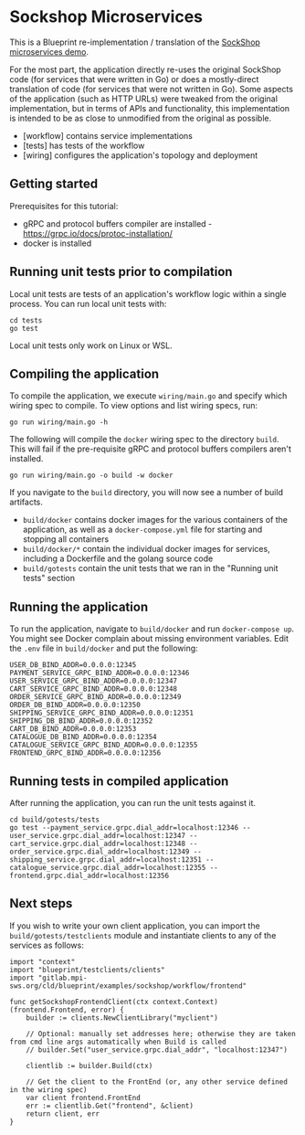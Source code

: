 # Sockshop Microservices

This is a Blueprint re-implementation / translation of the [SockShop microservices demo](https://microservices-demo.github.io).

For the most part, the application directly re-uses the original SockShop code (for services that were written in Go) or does a mostly-direct translation of code (for services that were not written in Go).  Some aspects of the application (such as HTTP URLs) were tweaked from the original implementation, but in terms of APIs and functionality, this implementation is intended to be as close to unmodified from the original as possible.

* [workflow] contains service implementations
* [tests] has tests of the workflow
* [wiring] configures the application's topology and deployment

## Getting started

Prerequisites for this tutorial: 
 * gRPC and protocol buffers compiler are installed - https://grpc.io/docs/protoc-installation/
 * docker is installed

## Running unit tests prior to compilation

Local unit tests are tests of an application's workflow logic within a single process.  You can run local unit tests with:

```
cd tests
go test
```

Local unit tests only work on Linux or WSL.


## Compiling the application

To compile the application, we execute `wiring/main.go` and specify which wiring spec to compile.  To view options and list wiring specs, run:

```
go run wiring/main.go -h
```

The following will compile the `docker` wiring spec to the directory `build`.  This will fail if the pre-requisite gRPC and protocol buffers compilers aren't installed.

```
go run wiring/main.go -o build -w docker
```

If you navigate to the `build` directory, you will now see a number of build artifacts.
* `build/docker` contains docker images for the various containers of the application, as well as a `docker-compose.yml` file for starting and stopping all containers
* `build/docker/*` contain the individual docker images for services, including a Dockerfile and the golang source code
* `build/gotests` contain the unit tests that we ran in the "Running unit tests" section

## Running the application

To run the application, navigate to `build/docker` and run `docker-compose up`.  You might see Docker complain about missing environment variables.  Edit the `.env` file in `build/docker` and put the following:

```
USER_DB_BIND_ADDR=0.0.0.0:12345
PAYMENT_SERVICE_GRPC_BIND_ADDR=0.0.0.0:12346
USER_SERVICE_GRPC_BIND_ADDR=0.0.0.0:12347
CART_SERVICE_GRPC_BIND_ADDR=0.0.0.0:12348
ORDER_SERVICE_GRPC_BIND_ADDR=0.0.0.0:12349
ORDER_DB_BIND_ADDR=0.0.0.0:12350
SHIPPING_SERVICE_GRPC_BIND_ADDR=0.0.0.0:12351
SHIPPING_DB_BIND_ADDR=0.0.0.0:12352
CART_DB_BIND_ADDR=0.0.0.0:12353
CATALOGUE_DB_BIND_ADDR=0.0.0.0:12354
CATALOGUE_SERVICE_GRPC_BIND_ADDR=0.0.0.0:12355
FRONTEND_GRPC_BIND_ADDR=0.0.0.0:12356
```


## Running tests in compiled application

After running the application, you can run the unit tests against it.

```
cd build/gotests/tests
go test --payment_service.grpc.dial_addr=localhost:12346 --user_service.grpc.dial_addr=localhost:12347 --cart_service.grpc.dial_addr=localhost:12348 --order_service.grpc.dial_addr=localhost:12349 --shipping_service.grpc.dial_addr=localhost:12351 --catalogue_service.grpc.dial_addr=localhost:12355 --frontend.grpc.dial_addr=localhost:12356
```

## Next steps

If you wish to write your own client application, you can import the `build/gotests/testclients` module and instantiate clients to any of the services as follows:

```
import "context"
import "blueprint/testclients/clients"
import "gitlab.mpi-sws.org/cld/blueprint/examples/sockshop/workflow/frontend"

func getSockshopFrontendClient(ctx context.Context) (frontend.Frontend, error) {
    builder := clients.NewClientLibrary("myclient")

    // Optional: manually set addresses here; otherwise they are taken from cmd line args automatically when Build is called
    // builder.Set("user_service.grpc.dial_addr", "localhost:12347")

    clientlib := builder.Build(ctx)

    // Get the client to the FrontEnd (or, any other service defined in the wiring spec)
    var client frontend.FrontEnd
    err := clientlib.Get("frontend", &client)
    return client, err
}
```